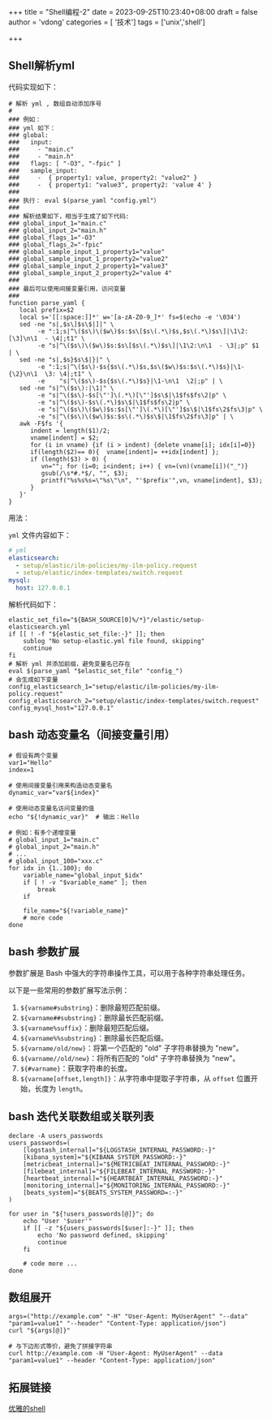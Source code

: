 +++
title = "Shell编程-2"
date = 2023-09-25T10:23:40+08:00
draft = false
author = 'vdong'
categories = [ '技术']
tags = ['unix','shell']

+++

## Shell解析yml

代码实现如下：

```shell
# 解析 yml , 数组自动添加序号
# 
### 例如：
### yml 如下：
### global:
###   input:
###     - "main.c"
###     - "main.h"
###   flags: [ "-O3", "-fpic" ]
###   sample_input:
###     -  { property1: value, property2: "value2" }
###     -  { property1: "value3", property2: 'value 4' }
### 
### 执行： eval $(parse_yaml "config.yml"）
###
### 解析结果如下，相当于生成了如下代码:
### global_input_1="main.c"
### global_input_2="main.h"
### global_flags_1="-O3"
### global_flags_2="-fpic"
### global_sample_input_1_property1="value"
### global_sample_input_1_property2="value2"
### global_sample_input_2_property1="value3"
### global_sample_input_2_property2="value 4"
### 
### 最后可以使用间接变量引用，访问变量
###
function parse_yaml {
   local prefix=$2
   local s='[[:space:]]*' w='[a-zA-Z0-9_]*' fs=$(echo -e '\034')
   sed -ne "s|,$s\]$s\$|]|" \
        -e ":1;s|^\($s\)\($w\)$s:$s\[$s\(.*\)$s,$s\(.*\)$s\]|\1\2: [\3]\n\1  - \4|;t1" \
        -e "s|^\($s\)\($w\)$s:$s\[$s\(.*\)$s\]|\1\2:\n\1  - \3|;p" $1 | \
   sed -ne "s|,$s}$s\$|}|" \
        -e ":1;s|^\($s\)-$s{$s\(.*\)$s,$s\($w\)$s:$s\(.*\)$s}|\1- {\2}\n\1  \3: \4|;t1" \
        -e    "s|^\($s\)-$s{$s\(.*\)$s}|\1-\n\1  \2|;p" | \
   sed -ne "s|^\($s\):|\1|" \
        -e "s|^\($s\)-$s[\"']\(.*\)[\"']$s\$|\1$fs$fs\2|p" \
        -e "s|^\($s\)-$s\(.*\)$s\$|\1$fs$fs\2|p" \
        -e "s|^\($s\)\($w\)$s:$s[\"']\(.*\)[\"']$s\$|\1$fs\2$fs\3|p" \
        -e "s|^\($s\)\($w\)$s:$s\(.*\)$s\$|\1$fs\2$fs\3|p" | \
   awk -F$fs '{
      indent = length($1)/2;
      vname[indent] = $2;
      for (i in vname) {if (i > indent) {delete vname[i]; idx[i]=0}}
      if(length($2)== 0){  vname[indent]= ++idx[indent] };
      if (length($3) > 0) {
         vn=""; for (i=0; i<indent; i++) { vn=(vn)(vname[i])("_")}
		 gsub(/\s*#.*$/, "", $3);
         printf("%s%s%s=\"%s\"\n", "'$prefix'",vn, vname[indent], $3);
      }
   }'
}
```

用法：

`yml` 文件内容如下：

```yml
# yml
elasticsearch: 
  - setup/elastic/ilm-policies/my-ilm-policy.request
  - setup/elastic/index-templates/switch.request
mysql:
  host: 127.0.0.1
```

解析代码如下：

```shell
elastic_set_file="${BASH_SOURCE[0]%/*}"/elastic/setup-elasticsearch.yml
if [[ ! -f "${elastic_set_file:-}" ]]; then
	sublog "No setup-elastic.yml file found, skipping"
	continue
fi
# 解析 yml 并添加前缀，避免变量名已存在
eval $(parse_yaml "$elastic_set_file" "config_")
# 会生成如下变量
config_elasticsearch_1="setup/elastic/ilm-policies/my-ilm-policy.request"
config_elasticsearch_2="setup/elastic/index-templates/switch.request"
config_mysql_host="127.0.0.1"
```

## bash 动态变量名（间接变量引用）

```shell
# 假设有两个变量
var1="Hello"
index=1

# 使用间接变量引用来构造动态变量名
dynamic_var="var${index}"

# 使用动态变量名访问变量的值
echo "${!dynamic_var}"  # 输出：Hello

# 例如：有多个递增变量
# global_input_1="main.c"
# global_input_2="main.h"
# ...
# global_input_100="xxx.c"
for idx in {1..100}; do
	variable_name="global_input_$idx"
	if [ ! -v "$variable_name" ]; then
		break
	if
	
	file_name="${!variable_name}"
	# more code
done
```

## bash 参数扩展

参数扩展是 Bash 中强大的字符串操作工具，可以用于各种字符串处理任务。

以下是一些常用的参数扩展写法示例：

1. `${varname#substring}`：删除最短匹配前缀。
2. `${varname##substring}`：删除最长匹配前缀。
3. `${varname%suffix}`：删除最短匹配后缀。
4. `${varname%%substring}`：删除最长匹配后缀。
5. `${varname/old/new}`：将第一个匹配的 "old" 子字符串替换为 "new"。
6. `${varname//old/new}`：将所有匹配的 "old" 子字符串替换为 "new"。
7. `${#varname}`：获取字符串的长度。
8. `${varname[offset,length]}`：从字符串中提取子字符串，从 `offset` 位置开始，长度为 `length`。

## bash 迭代关联数组或关联列表

```shell
declare -A users_passwords
users_passwords=(
	[logstash_internal]="${LOGSTASH_INTERNAL_PASSWORD:-}"
	[kibana_system]="${KIBANA_SYSTEM_PASSWORD:-}"
	[metricbeat_internal]="${METRICBEAT_INTERNAL_PASSWORD:-}"
	[filebeat_internal]="${FILEBEAT_INTERNAL_PASSWORD:-}"
	[heartbeat_internal]="${HEARTBEAT_INTERNAL_PASSWORD:-}"
	[monitoring_internal]="${MONITORING_INTERNAL_PASSWORD:-}"
	[beats_system]="${BEATS_SYSTEM_PASSWORD=:-}"
)

for user in "${!users_passwords[@]}"; do
	echo "User '$user'"
	if [[ -z "${users_passwords[$user]:-}" ]]; then
		echo 'No password defined, skipping'
		continue
	fi
	
	# code more ...
done
```

## 数组展开

```shell
args=("http://example.com" "-H" "User-Agent: MyUserAgent" "--data" "param1=value1" "--header" "Content-Type: application/json")
curl "${args[@]}"

# 与下边形式等价，避免了拼接字符串
curl http://example.com -H "User-Agent: MyUserAgent" --data "param1=value1" --header "Content-Type: application/json"
```

## 拓展链接

[优雅的shell](https://nochlin.com/blog/6-techniques-i-use-to-create-a-great-user-experience-for-shell-scripts)
